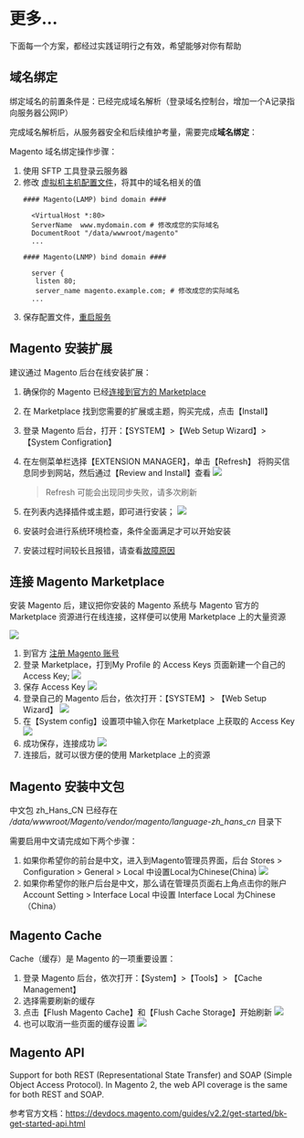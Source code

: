 # 更多...

下面每一个方案，都经过实践证明行之有效，希望能够对你有帮助

## 域名绑定

绑定域名的前置条件是：已经完成域名解析（登录域名控制台，增加一个A记录指向服务器公网IP）  

完成域名解析后，从服务器安全和后续维护考量，需要完成**域名绑定**：

Magento 域名绑定操作步骤：

1. 使用 SFTP 工具登录云服务器
2. 修改 [虚拟机主机配置文件](/zh/stack-components.html#apache)，将其中的域名相关的值
   ```text
   #### Magento(LAMP) bind domain #### 

     <VirtualHost *:80>
     ServerName  www.mydomain.com # 修改成您的实际域名
     DocumentRoot "/data/wwwroot/magento"
     ...
     
   #### Magento(LNMP) bind domain #### 

     server {
      listen 80;
      server_name magento.example.com; # 修改成您的实际域名
     ...

   ```
3. 保存配置文件，[重启服务](/zh/admin-services.html#apache)

## Magento 安装扩展

建议通过 Magento 后台在线安装扩展：

1. 确保你的 Magento 已经[连接到官方的 Marketplace](/zh/stack-installation.html#连接-magento-marketplace)
3. 在 Marketplace 找到您需要的扩展或主题，购买完成，点击【Install】
4. 登录 Magento 后台，打开：【SYSTEM】>【Web Setup Wizard】>【System Configration】 
5. 在左侧菜单栏选择【EXTENSION MANAGER】，单击【Refresh】 将购买信息同步到网站，然后通过【Review and Install】查看
    ![](https://libs.websoft9.com/Websoft9/DocsPicture/zh/magento/magento-theme-1-websoft9.png)
   > Refresh 可能会出现同步失败，请多次刷新

6. 在列表内选择插件或主题，即可进行安装；
    ![](https://libs.websoft9.com/Websoft9/DocsPicture/zh/magento/magento-theme-2-websoft9.png)
7. 安装时会进行系统环境检查，条件全面满足才可以开始安装
8. 安装过程时间较长且报错，请查看[故障原因](/zh/else-troubleshooting.html#magento-在线升级或在线安装插件报错？)

## 连接 Magento Marketplace

安装 Magento 后，建议把你安装的 Magento 系统与 Magento 官方的 Marketplace 资源进行在线连接，这样便可以使用 Marketplace 上的大量资源

![](http://libs.websoft9.com/Websoft9/DocsPicture/zh/magento/magento-setuptools-websoft9.png)  

1. 到官方 [注册 Magento 账号](https://account.magento.com/applications/customer/login)
2. 登录 Marketplace，打到My Profile 的 Access Keys 页面新建一个自己的 Access Key; 
   ![](http://libs.websoft9.com/Websoft9/DocsPicture/zh/magento/magento-smtp-1-websoft9.png)  
3. 保存 Access Key
   ![](http://libs.websoft9.com/Websoft9/DocsPicture/zh/magento/magento-savemykey-websoft9.png)  
4. 登录自己的 Magento 后台，依次打开：【SYSTEM】> 【Web Setup Wizard】
   ![](http://libs.websoft9.com/Websoft9/DocsPicture/zh/magento/magento-websetupwz-websoft9.png) 
5. 在【System config】设置项中输入你在 Marketplace 上获取的 Access Key
   ![](http://libs.websoft9.com/Websoft9/DocsPicture/zh/magento/magento-setmkkey-websoft9.png) 
6. 成功保存，连接成功
   ![](http://libs.websoft9.com/Websoft9/DocsPicture/zh/magento/magento-setmkkeyss-websoft9.png) 
7. 连接后，就可以很方便的使用 Marketplace 上的资源

## Magento 安装中文包

中文包 zh_Hans_CN 已经存在 */data/wwwroot/Magento/vendor/magento/language-zh_hans_cn* 目录下  

需要启用中文请完成如下两个步骤：

1.  如果你希望你的前台是中文，进入到Magento管理员界面，后台 Stores > Configuration > General > Local 中设置Local为Chinese(China)
    ![](https://libs.websoft9.com/Websoft9/DocsPicture/zh/magento/magento-setlan-websoft9.png)
2.  如果你希望你的账户后台是中文，那么请在管理员页面右上角点击你的账户 Account Setting > Interface Local 中设置 Interface Local 为Chinese（China）

## Magento Cache

Cache（缓存）是 Magento 的一项重要设置：

1. 登录 Magento 后台，依次打开：【System】>【Tools】> 【Cache Management】
2. 选择需要刷新的缓存
3. 点击【Flush Magento Cache】和【Flush Cache Storage】开始刷新
   ![](https://libs.websoft9.com/Websoft9/DocsPicture/zh/magento/magento-flushcache-websoft9.png)
4. 也可以取消一些页面的缓存设置
   ![](https://libs.websoft9.com/Websoft9/DocsPicture/zh/magento/magento-dscache-websoft9.png)

## Magento API

Support for both REST (Representational State Transfer) and SOAP (Simple Object Access Protocol). In Magento 2, the web API coverage is the same for both REST and SOAP.

参考官方文档：https://devdocs.magento.com/guides/v2.2/get-started/bk-get-started-api.html

